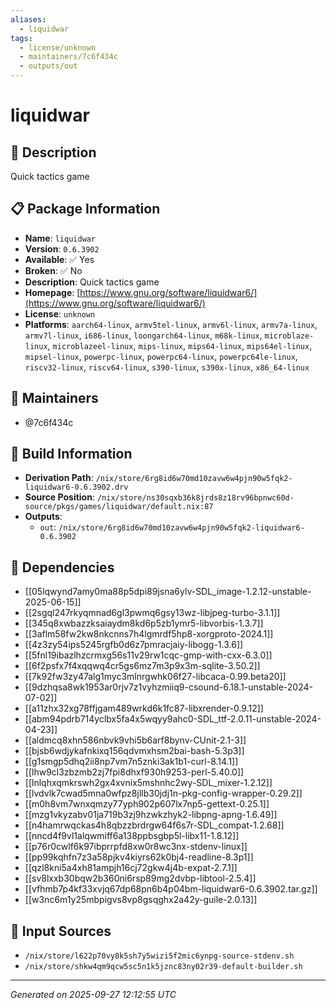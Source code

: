 ```yaml
---
aliases:
  - liquidwar
tags:
  - license/unknown
  - maintainers/7c6f434c
  - outputs/out
---
```


# liquidwar

## 📝 Description

Quick tactics game

## 📋 Package Information

- **Name**: `liquidwar`
- **Version**: `0.6.3902`
- **Available**: ✅ Yes
- **Broken**: ✅ No
- **Description**: Quick tactics game
- **Homepage**: [https://www.gnu.org/software/liquidwar6/](https://www.gnu.org/software/liquidwar6/)
- **License**: `unknown`
- **Platforms**: `aarch64-linux`, `armv5tel-linux`, `armv6l-linux`, `armv7a-linux`, `armv7l-linux`, `i686-linux`, `loongarch64-linux`, `m68k-linux`, `microblaze-linux`, `microblazeel-linux`, `mips-linux`, `mips64-linux`, `mips64el-linux`, `mipsel-linux`, `powerpc-linux`, `powerpc64-linux`, `powerpc64le-linux`, `riscv32-linux`, `riscv64-linux`, `s390-linux`, `s390x-linux`, `x86_64-linux`
## 👥 Maintainers

- @7c6f434c


## 🔧 Build Information

- **Derivation Path**: `/nix/store/6rg8id6w70md10zavw6w4pjn90w5fqk2-liquidwar6-0.6.3902.drv`
- **Source Position**: `/nix/store/ns30sqxb36k8jrds8z18rv96bpnwc60d-source/pkgs/games/liquidwar/default.nix:87`
- **Outputs**:
  - `out`:  `/nix/store/6rg8id6w70md10zavw6w4pjn90w5fqk2-liquidwar6-0.6.3902`

## 🔗 Dependencies

- [[05lqwynd7amy0ma88p5dpi89jsna6ylv-SDL_image-1.2.12-unstable-2025-06-15]]
- [[2sgql247rkyqmnad6gl3pwmq6gsy13wz-libjpeg-turbo-3.1.1]]
- [[345q8xwbazzksaiaydm8kd6p5zb1ymr5-libvorbis-1.3.7]]
- [[3aflm58fw2kw8nkcnns7h4lgmrdf5hp8-xorgproto-2024.1]]
- [[4z3zy54ips5245rgfb0d6z7pmracjaiy-libogg-1.3.6]]
- [[5fnl19ibazlhzcrmxg56s11v29rw1cqc-gmp-with-cxx-6.3.0]]
- [[6f2psfx7f4xqqwq4cr5gs6mz7m3p9x3m-sqlite-3.50.2]]
- [[7k92fw3zy47alg1myc3mlnrgwhk06f27-libcaca-0.99.beta20]]
- [[9dzhqsa8wk1953ar0rjv7z1vyhzmiiq9-csound-6.18.1-unstable-2024-07-02]]
- [[a11zhx32xg78ffjgam489wrkd6k1fc87-libxrender-0.9.12]]
- [[abm94pdrb714yclbx5fa4x5wqyy9ahc0-SDL_ttf-2.0.11-unstable-2024-04-23]]
- [[aldmcq8xhn586nbvk9vhi5b6arf8bynv-CUnit-2.1-3]]
- [[bjsb6wdjykafnkixq156qdvmxhsm2bai-bash-5.3p3]]
- [[g1smgp5dhq2ii8np7vm7n5znki3ak1b1-curl-8.14.1]]
- [[lhw9cl3zbzmb2zj7fpi8dhxf930h9253-perl-5.40.0]]
- [[lnlqhxqmkrswh2gx4xvnix5mshnhc2wy-SDL_mixer-1.2.12]]
- [[lvdvlk7cwad5mna0wfpz8jllb30jdj1n-pkg-config-wrapper-0.29.2]]
- [[m0h8vm7wnxqmzy77yph902p607lx7np5-gettext-0.25.1]]
- [[mzg1vkyzabv01ja719b3zj9hzwkzhyk2-libpng-apng-1.6.49]]
- [[n4hamrwqckas4h8qbzzbrdrgw64f6s7r-SDL_compat-1.2.68]]
- [[nncd4f9vl1alqwmiff6a138ppbsgbp5l-libx11-1.8.12]]
- [[p76r0cwlf6k97ibprrpfd8xw0r8wc3nx-stdenv-linux]]
- [[pp99kqhfn7z3a58pjkv4kiyrs62k0bj4-readline-8.3p1]]
- [[qzl8kni5a4xh81ampjh16cj72gkw4j4b-expat-2.7.1]]
- [[sv8lxxb30bqw2b360ni6rsp89mg2dvbp-libtool-2.5.4]]
- [[vfhmb7p4kf33xvjq67dp68pn6b4p04bm-liquidwar6-0.6.3902.tar.gz]]
- [[w3nc6m1y25mbpigvs8vp8gsqghx2a42y-guile-2.0.13]]

## 📁 Input Sources

- `/nix/store/l622p70vy8k5sh7y5wizi5f2mic6ynpg-source-stdenv.sh`
- `/nix/store/shkw4qm9qcw5sc5n1k5jznc83ny02r39-default-builder.sh`

---
*Generated on 2025-09-27 12:12:55 UTC*
